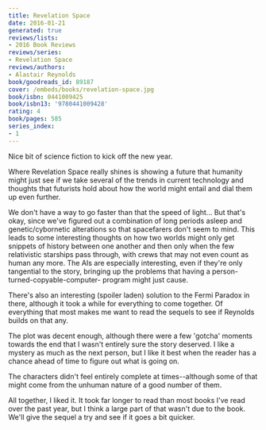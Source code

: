 ```yaml
---
title: Revelation Space
date: 2016-01-21
generated: true
reviews/lists:
- 2016 Book Reviews
reviews/series:
- Revelation Space
reviews/authors:
- Alastair Reynolds
book/goodreads_id: 89187
cover: /embeds/books/revelation-space.jpg
book/isbn: 0441009425
book/isbn13: '9780441009428'
rating: 4
book/pages: 585
series_index:
- 1
---
```

Nice bit of science fiction to kick off the new year.  

Where Revelation Space really shines is showing a future that humanity might just see if we take several of the trends in current technology and thoughts that futurists hold about how the world might entail and dial them up even further.  

<!--more-->

We don't have a way to go faster than that the speed of light... But that's okay, since we've figured out a combination of long periods asleep and genetic/cybornetic alterations so that spacefarers don't seem to mind. This leads to some interesting thoughts on how two worlds might only get snippets of history between one another and then only when the few relativistic starships pass through, with crews that may not even count as human any more. The AIs are especially interesting, even if they're only tangential to the story, bringing up the problems that having a person-turned-copyable-computer- program might just cause.  

There's also an interesting (spoiler laden) solution to the Fermi Paradox in there, although it took a while for everything to come together. Of everything that most makes me want to read the sequels to see if Reynolds builds on that any.  

The plot was decent enough, although there were a few 'gotcha' moments towards the end that I wasn't entirely sure the story deserved. I like a mystery as much as the next person, but I like it best when the reader has a chance ahead of time to figure out what is going on.  

The characters didn't feel entirely complete at times--although some of that might come from the unhuman nature of a good number of them.  

All together, I liked it. It took far longer to read than most books I've read over the past year, but I think a large part of that wasn't due to the book. We'll give the sequel a try and see if it goes a bit quicker.